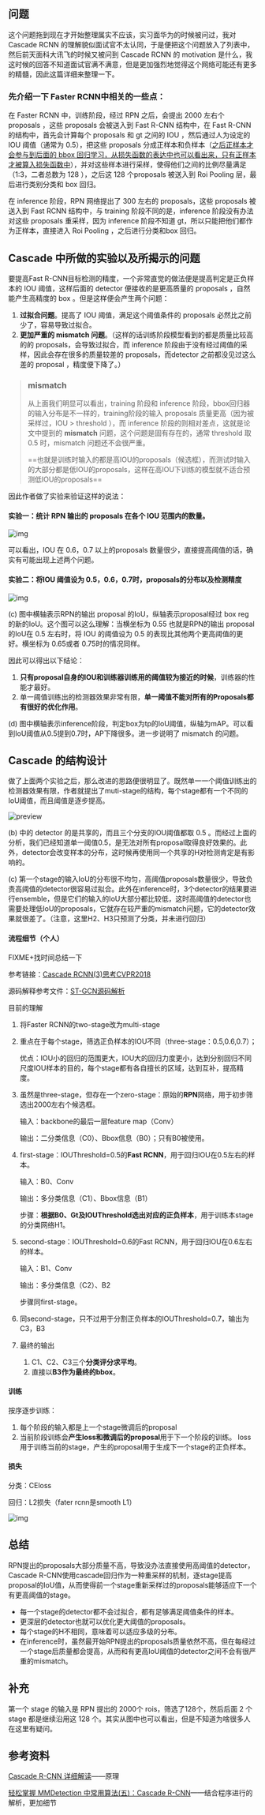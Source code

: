 ## 问题

这个问题拖到现在才开始整理属实不应该，实习面华为的时候被问过，我对 Cascade RCNN 的理解貌似面试官不太认同，于是便把这个问题放入了列表中，然后前天面科大讯飞的时候又被问到 Cascade RCNN 的 motivation 是什么，我这时候的回答不知道面试官满不满意，但是更加强烈地觉得这个网络可能还有更多的精髓，因此这篇详细来整理一下。

### 先介绍一下 Faster RCNN中相关的一些点：

在 Faster RCNN 中，训练阶段，经过 RPN 之后，会提出 2000 左右个 proposals ，这些 proposals 会被送入到 Fast R-CNN 结构中，在 Fast R-CNN 的结构中，首先会计算每个 proposals 和 gt 之间的 IOU ，然后通过人为设定的 IOU 阈值（通常为 0.5），把这些 proposals 分成正样本和负样本（<u>之后正样本才会参与到后面的 bbox 回归学习，从损失函数的表达中也可以看出来，只有正样本才被算入损失函数中</u>），并对这些样本进行采样，使得他们之间的比例尽量满足（1:3，二者总数为 128 ），之后这 128 个proposals 被送入到 Roi Pooling 层，最后进行类别分类和 box 回归。

在 inference 阶段，RPN 网络提出了 300 左右的 proposals，这些 proposals 被送入到 Fast RCNN 结构中，与 training 阶段不同的是，inference 阶段没有办法对这些 proposals 重采样，因为 inference 阶段不知道 gt，所以只能把他们都作为正样本，直接进入 Roi Pooling ，之后进行分类和box 回归。

## Cascade 中所做的实验以及所揭示的问题

要提高Fast R-CNN目标检测的精度，一个非常直觉的做法便是提高判定是正负样本的 IOU 阈值，这样后面的 detector 便接收的是更高质量的 proposals ，自然能产生高精度的 box 。但是这样便会产生两个问题：

1. **过拟合问题**。提高了 IOU 阈值，满足这个阈值条件的 proposals 必然比之前少了，容易导致过拟合。
2. **更加严重的 mismatch 问题**。（这样的话训练阶段模型看到的都是质量比较高的的 proposals，会导致过拟合，而 inference 阶段由于没有经过阈值的采样，因此会存在很多的质量较差的 proposals，而detector 之前都没见过这么差的 proposal ，精度便下降了。）

> ### mismatch
>
> 从上面我们明显可以看出，training 阶段和 inference 阶段，bbox回归器的输入分布是不一样的，training阶段的输入 proposals 质量更高（因为被采样过，IOU > threshold ），而 inference 阶段的则相对差点，这就是论文中提到的 **mismatch** 问题，这个问题是固有存在的，通常 threshold 取 0.5 时，mismatch 问题还不会很严重。
>
> ==也就是训练时输入的都是高IOU的proposals（候选框），而测试时输入的大部分都是低IOU的proposals，这样在高IOU下训练的模型就不适合预测低IOU的proposals==

因此作者做了实验来验证这样的说法：

#### 实验一：统计 RPN 输出的 proposals 在各个 IOU 范围内的数量。

![img](https://raw.githubusercontent.com/xn1997/picgo/master/v6SjEZsV7mhWwfd.jpg)

可以看出，IOU 在 0.6，0.7 以上的proposals 数量很少，直接提高阈值的话，确实有可能出现上述两个问题。

#### 实验二：将IOU 阈值设为 0.5，0.6，0.7时，proposals的分布以及检测精度

![img](https://raw.githubusercontent.com/xn1997/picgo/master/fb49hSgoLnIVZdU.jpg)

(c) 图中横轴表示RPN的输出 proposal 的IoU，纵轴表示proposal经过 box reg 的新的IoU。这个图可以这么理解：当横坐标为 0.55 也就是RPN的输出 proposal 的IoU在 0.5 左右时，将 IOU 的阈值设为 0.5 的表现比其他两个更高阈值的更好。横坐标为 0.65或者 0.75时的情况同样。

因此可以得出以下结论：

1. **只有proposal自身的IOU和训练器训练用的阈值较为接近的时候**，训练器的性能才最好。
2. 单一阈值训练出的检测器效果非常有限，**单一阈值不能对所有的Proposals都有很好的优化作用**。

(d) 图中横轴表示inference阶段，判定box为tp的IoU阈值，纵轴为mAP。可以看到IoU阈值从0.5提到0.7时，AP下降很多。进一步说明了 mismatch 的问题。

## Cascade 的结构设计

做了上面两个实验之后，那么改进的思路便很明显了。既然单一一个阈值训练出的检测器效果有限，作者就提出了muti-stage的结构，每个stage都有一个不同的IoU阈值，而且阈值是逐步提高。

![preview](https://raw.githubusercontent.com/xn1997/picgo/master/jaHcAIuvi3dfoMy.jpg)

(b) 中的 detector 的是共享的，而且三个分支的IOU阈值都取 0.5 。而经过上面的分析，我们已经知道单一阈值0.5，是无法对所有proposal取得良好效果的。此外，detector会改变样本的分布，这时候再使用同一个共享的H对检测肯定是有影响的。

(c) 第一个stage的输入IoU的分布很不均匀，高阈值proposals数量很少，导致负责高阈值的detector很容易过拟合。此外在inference时，3个detector的结果要进行ensemble，但是它们的输入的IoU大部分都比较低，这时高阈值的detector也需要处理低IoU的proposals，它就存在较严重的mismatch问题，它的detector效果就很差了。（注意，这里H2、H3只预测了分类，并未进行回归） 

#### 流程细节（个人）

FIXME+找时间总结一下

参考链接：[Cascade RCNN(3)思考CVPR2018](https://zhuanlan.zhihu.com/p/45331020)

源码解释参考文件：[ST-GCN源码解析](../../深度学习模型搭建/动作识别/程序解析.md)

目前的理解

1. 将Faster RCNN的two-stage改为multi-stage

2. 重点在于每个stage，筛选正负样本的IOU不同（three-stage：0.5,0.6,0.7）；

   优点：IOU小的回归的范围更大，IOU大的回归力度更小，达到分别回归不同尺度IOU样本的目的，每个stage都有各自擅长的区域，达到互补，提高精度。

3. 虽然是three-stage，但存在一个zero-stage：原始的**RPN**网络，用于初步筛选出2000左右个候选框。

   输入：backbone的最后一层feature map（Conv）

   输出：二分类信息（C0）、Bbox信息（B0）；只有B0被使用。

4. first-stage：IOUThreshold=0.5的**Fast RCNN**，用于回归IOU在0.5左右的样本。

   输入：B0、Conv

   输出：多分类信息（C1）、Bbox信息（B1）

   步骤：**根据B0、Gt及IOUThreshold选出对应的正负样本**，用于训练本stage的分类网络H1。

5. second-stage：IOUThreshold=0.6的Fast RCNN，用于回归IOU在0.6左右的样本。

   输入：B1、Conv

   输出：多分类信息（C2）、B2

   步骤同first-stage。

6. 同second-stage，只不过用于分割正负样本的IOUThreshold=0.7，输出为C3，B3

7. 最终的输出

   1. C1、C2、C3三个**分类评分求平均**。
   2. 直接以**B3作为最终的bbox**。

#### 训练

按序逐步训练：

1. 每个阶段的输入都是上一个stage微调后的proposal
2. 当前阶段训练会**产生loss和微调后的proposal**用于下一个阶段的训练。
   loss用于训练当前的stage，产生的proposal用于生成下一个stage的正负样本。

#### 损失

分类：CEloss

回归：L2损失（fater rcnn是smooth L1）

![img](https://pic3.zhimg.com/80/v2-039ee6d719f849b89ab456255ff90a2e_720w.jpg)

## 总结

RPN提出的proposals大部分质量不高，导致没办法直接使用高阈值的detector，Cascade  R-CNN使用cascade回归作为一种重采样的机制，逐stage提高proposal的IoU值，从而使得前一个stage重新采样过的proposals能够适应下一个有更高阈值的stage。

- 每一个stage的detector都不会过拟合，都有足够满足阈值条件的样本。
- 更深层的detector也就可以优化更大阈值的proposals。
- 每个stage的H不相同，意味着可以适应多级的分布。
- 在inference时，虽然最开始RPN提出的proposals质量依然不高，但在每经过一个stage后质量都会提高，从而和有更高IoU阈值的detector之间不会有很严重的mismatch。

## 补充

第一个 stage 的输入是 RPN 提出的 2000个 rois，筛选了128个，然后后面 2 个 stage 都是继续沿用这 128 个。其实从图中也可以看出，但是不知道为啥很多人在这里有疑问。

## 参考资料

[Cascade R-CNN 详细解读](https://zhuanlan.zhihu.com/p/42553957)——原理

[轻松掌握 MMDetection 中常用算法(五)：Cascade R-CNN](https://zhuanlan.zhihu.com/p/360952172)——结合程序进行的解析，更加细节